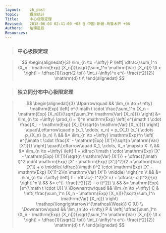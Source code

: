 ```yaml
---
layout:    zh_post
Topic:     概率统计
Title:     中心极限定理
Revised:   2018-06-03 02:41:00 +08 @ 中国-新疆-乌鲁木齐 +06
Authors:   璀璨星辰
Resources:
---
```


> ### 中心极限定理

> $$
> \begin{alignedat}{3}
> \lim_{n \to +\infty} P \left[ \dfrac{\sum_1^n (X_n - \mathrm{Exp} [X_n])}{\sqrt{\sum_1^n \mathrm{Var} [X_n]}} \lt x \right] = \dfrac{1}{\sqrt{2 \pi}} \int_{-\infty}^x e^{- \frac{t^2}{2}} \mathrm{d} t \\
> \end{alignedat}
> $$
>

> ### 独立同分布中心极限定理

> $$
> \begin{alignedat}{3}
> \Uparrow\quad   && \lim_{n \to +\infty} \mathrm{Exp} \left[ e^{\imath t \cdot \frac{\sum_1^n (X_n - \mathrm{Exp} [X_n])}{\sqrt{\sum_1^n \mathrm{Var} [X_n]}}} \right] &= \lim_{n \to +\infty} \prod_{i = 1}^n \mathrm{Exp} \left[ e^{\imath t \cdot \frac{X_i - \mathrm{Exp} [X_i]}{\sqrt{n \mathrm{Var} [X_n]}}} \right] \quad\Leftarrow\quad p (x_1, \cdots, x_n) = p_{X_1} (x_1) \cdots p_{X_n} (x_n) \\
>                 &&                                                                                                                                                    &= \lim_{n \to +\infty} \mathrm{Exp}^n \left[ e^{\imath t \cdot \frac{X' - \mathrm{Exp} [X']}{\sqrt{n \mathrm{Var} [X']}}} \right] \quad\Leftarrow\quad X_1, \cdots, X_n \mapsto X' \\
>                 &&                                                                                                                                                    &= \lim_{n \to +\infty} \left[ 1 + \dfrac{\imath t \cdot \mathrm{Exp} [X' - \mathrm{Exp} [X']]}{\sqrt{n \mathrm{Var} [X']}} + \dfrac{(\imath t)^2 \cdot \mathrm{Exp} [X' - \mathrm{Exp} [X']]^2}{2 n \mathrm{Var} [X']} + o \middle( \dfrac{(\imath t)^2 \cdot \mathrm{Exp} [X' - \mathrm{Exp} [X']]^2}{n \mathrm{Var} [X']} \middle) \right]^n \\
>                 &&                                                                                                                                                    &= \lim_{n \to +\infty} \left[ 1 + \dfrac{- t^2}{2 n} + \dfrac{- o (t^2)}{n} \right]^n \\
>                 &&                                                                                                                                                    &= e^{- \frac{t^2}{2} - o (t^2)} \\
>                 &&                                                                                                                                                    &= \mathrm{Exp} [e^{\imath t \cdot U}] \\
> \Downarrow\quad &&                               \lim_{n \to +\infty} C & \left( \frac{\sum_1^n (X_n - \mathrm{Exp} [X_n])}{\sqrt{\sum_1^n \mathrm{Var} [X_n]}} \right) \mathop{\longrightarrow}^{\mathcal{Weak}} C (U) \\
> \Downarrow\quad &&                        \lim_{n \to +\infty} P & \left[ \dfrac{\sum_1^n (X_n - \mathrm{Exp} [X_n])}{\sqrt{\sum_1^n \mathrm{Var} [X_n]}} \lt x \right] = \dfrac{1}{\sqrt{2 \pi}} \int_{-\infty}^x e^{- \frac{t^2}{2}} \mathrm{d} t \\
> \end{alignedat}
> $$
>